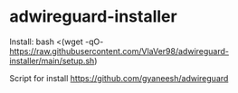# adwireguard-installer

Install: bash <(wget -qO- https://raw.githubusercontent.com/VlaVer98/adwireguard-installer/main/setup.sh)

Script for install https://github.com/gyaneesh/adwireguard
